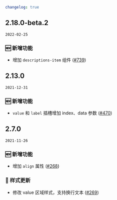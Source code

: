 ```yaml
changelog: true
```

## 2.18.0-beta.2

`2022-02-25`

### 🆕 新增功能

- 增加 `descriptions-item` 组件 ([#739](https://github.com/arco-design/arco-design-vue/pull/739))


## 2.13.0

`2021-12-31`

### 🆕 新增功能

- `value` 和 `label` 插槽增加 index、data 参数 ([#470](https://github.com/arco-design/arco-design-vue/pull/470))


## 2.7.0

`2021-11-26`

### 🆕 新增功能

- 增加 `align` 属性 ([#268](https://github.com/arco-design/arco-design-vue/pull/268))

### 💅 样式更新

- 修改 value 区域样式，支持换行文本 ([#269](https://github.com/arco-design/arco-design-vue/pull/269))

